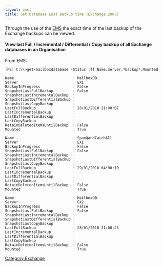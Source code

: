 ```yaml
---
layout: post 
title: Get Database Last Backup time (Exchange 2007)
---
```


Through the use of the
[EMS](http://exchangepedia.com/blog/stuff/ExQuick.htm) the exact time of
the last backup of the Exchange backups can be viewed.

#### View last Full / Incremental / Differential / Copy backup of all Exchange databases in an Organisation

From EMS:

    [PS] C:\\>get-mailboxdatabase -Status |fl Name,Server,*backup*,Mounted

    Name                           : MailboxDB
    Server                         : EX1
    BackupInProgress               : False
    SnapshotLastFullBackup         : False
    SnapshotLastIncrementalBackup  :
    SnapshotLastDifferentialBackup :
    SnapshotLastCopyBackup         :
    LastFullBackup                 : 28/01/2010 21:00:07
    LastIncrementalBackup          :
    LastDifferentialBackup         :
    LastCopyBackup                 :
    RetainDeletedItemsUntilBackup  : False
    Mounted                        : True

    Name                           : SpamQandCatchAll
    Server                         : EX1
    BackupInProgress               : False
    SnapshotLastFullBackup         : False
    SnapshotLastIncrementalBackup  :
    SnapshotLastDifferentialBackup :
    SnapshotLastCopyBackup         :
    LastFullBackup                 : 29/01/2010 04:00:10
    LastIncrementalBackup          :
    LastDifferentialBackup         :
    LastCopyBackup                 :
    RetainDeletedItemsUntilBackup  : False
    Mounted                        : True

    Name                           : MailboxDB
    Server                         : EX2
    BackupInProgress               : False
    SnapshotLastFullBackup         : False
    SnapshotLastIncrementalBackup  :
    SnapshotLastDifferentialBackup :
    SnapshotLastCopyBackup         :
    LastFullBackup                 : 28/01/2010 21:00:23
    LastIncrementalBackup          :
    LastDifferentialBackup         :
    LastCopyBackup                 :
    RetainDeletedItemsUntilBackup  : False
    Mounted                        : True

[Category:Exchange](Category:Exchange "wikilink")
